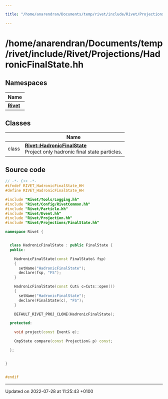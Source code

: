 ```yaml
---

title: "/home/anarendran/Documents/temp/rivet/include/Rivet/Projections/HadronicFinalState.hh"

---
```


# /home/anarendran/Documents/temp/rivet/include/Rivet/Projections/HadronicFinalState.hh



## Namespaces

| Name           |
| -------------- |
| **[Rivet](http://example.org/namespaces/namespacerivet/)**  |

## Classes

|                | Name           |
| -------------- | -------------- |
| class | **[Rivet::HadronicFinalState](http://example.org/classes/classrivet_1_1hadronicfinalstate/)** <br>Project only hadronic final state particles.  |




## Source code

```cpp
// -*- C++ -*-
#ifndef RIVET_HadronicFinalState_HH
#define RIVET_HadronicFinalState_HH

#include "Rivet/Tools/Logging.hh"
#include "Rivet/Config/RivetCommon.hh"
#include "Rivet/Particle.hh"
#include "Rivet/Event.hh"
#include "Rivet/Projection.hh"
#include "Rivet/Projections/FinalState.hh"

namespace Rivet {


  class HadronicFinalState : public FinalState {
  public:

    HadronicFinalState(const FinalState& fsp)
    {
      setName("HadronicFinalState");
      declare(fsp, "FS");
    }

    HadronicFinalState(const Cut& c=Cuts::open())
    {
      setName("HadronicFinalState");
      declare(FinalState(c), "FS");
    }

    DEFAULT_RIVET_PROJ_CLONE(HadronicFinalState);

  protected:

    void project(const Event& e);

    CmpState compare(const Projection& p) const;

  };


}


#endif
```


-------------------------------

Updated on 2022-07-28 at 11:25:43 +0100
